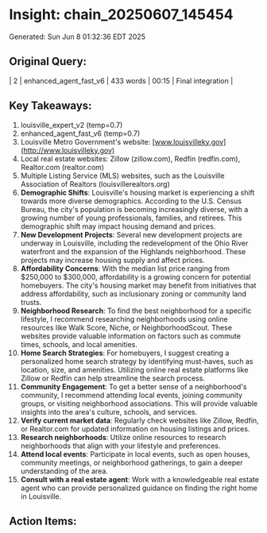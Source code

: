 # Insight: chain_20250607_145454
Generated: Sun Jun  8 01:32:36 EDT 2025

## Original Query:
| 2 | enhanced_agent_fast_v6 | 433 words | 00:15 | Final integration |

## Key Takeaways:
1. louisville_expert_v2 (temp=0.7)
2. enhanced_agent_fast_v6 (temp=0.7)
1. Louisville Metro Government's website: [www.louisvilleky.gov](http://www.louisvilleky.gov)
2. Local real estate websites: Zillow (zillow.com), Redfin (redfin.com), Realtor.com (realtor.com)
3. Multiple Listing Service (MLS) websites, such as the Louisville Association of Realtors (louisvillerealtors.org)
1. **Demographic Shifts**: Louisville's housing market is experiencing a shift towards more diverse demographics. According to the U.S. Census Bureau, the city's population is becoming increasingly diverse, with a growing number of young professionals, families, and retirees. This demographic shift may impact housing demand and prices.
2. **New Development Projects**: Several new development projects are underway in Louisville, including the redevelopment of the Ohio River waterfront and the expansion of the Highlands neighborhood. These projects may increase housing supply and affect prices.
3. **Affordability Concerns**: With the median list price ranging from $250,000 to $300,000, affordability is a growing concern for potential homebuyers. The city's housing market may benefit from initiatives that address affordability, such as inclusionary zoning or community land trusts.
1. **Neighborhood Research**: To find the best neighborhood for a specific lifestyle, I recommend researching neighborhoods using online resources like Walk Score, Niche, or NeighborhoodScout. These websites provide valuable information on factors such as commute times, schools, and local amenities.
2. **Home Search Strategies**: For homebuyers, I suggest creating a personalized home search strategy by identifying must-haves, such as location, size, and amenities. Utilizing online real estate platforms like Zillow or Redfin can help streamline the search process.
3. **Community Engagement**: To get a better sense of a neighborhood's community, I recommend attending local events, joining community groups, or visiting neighborhood associations. This will provide valuable insights into the area's culture, schools, and services.
1. **Verify current market data**: Regularly check websites like Zillow, Redfin, or Realtor.com for updated information on housing listings and prices.
2. **Research neighborhoods**: Utilize online resources to research neighborhoods that align with your lifestyle and preferences.
3. **Attend local events**: Participate in local events, such as open houses, community meetings, or neighborhood gatherings, to gain a deeper understanding of the area.
4. **Consult with a real estate agent**: Work with a knowledgeable real estate agent who can provide personalized guidance on finding the right home in Louisville.

## Action Items:
